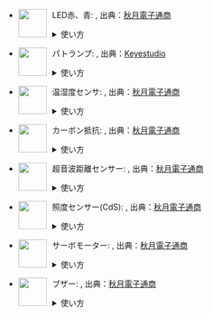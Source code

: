 - LED赤、青: <img src="https://akizukidenshi.com/img/goods/L/112519.jpg" style="float: left; margin-right: 10px;" width="50">, 出典：[秋月電子通商](https://akizukidenshi.com/)
    <details><summary>使い方</summary>
    ここに使い方
    </details>
- パトランプ: <img src="https://ueeshop.ly200-cdn.com/u_file/UPAH/UPAH808/2108/products/14/69524b4790.jpg" style="float: left; margin-right: 10px;" width="50">, 出典：[Keyestudio](https://www.keyestudio.com/products/keyestudio-traffic-light-module-black-and-eco-friendly-for-arduino)
    <details><summary>使い方</summary>
    
    </details>

- 温湿度センサ: <img src="https://akizukidenshi.com/img/goods/L/116732.jpg" style="float: left; margin-right: 10px;" width="50">, 出典：[秋月電子通商](https://akizukidenshi.com/)
    <details><summary>使い方</summary>
    
    </details>
- カーボン抵抗: <img src="https://akizukidenshi.com/img/goods/L/107812.jpg" style="float: left; margin-right: 10px;" width="50">, 出典：[秋月電子通商](https://akizukidenshi.com/)
    <details><summary>使い方</summary>
    
    </details>
- 超音波距離センサー: <img src="https://akizukidenshi.com/img/goods/L/111009.jpg" style="float: left; margin-right: 10px;" width="50">, 出典：[秋月電子通商](https://akizukidenshi.com/)
    <details><summary>使い方</summary>
    
    </details>
- 照度センサー(CdS): <img src="https://akizukidenshi.com/img/goods/L/100110.jpg" style="float: left; margin-right: 10px;" width="50">, 出典：[秋月電子通商](https://akizukidenshi.com/)
    <details><summary>使い方</summary>
    
    </details>
- サーボモーター: <img src="https://akizukidenshi.com/img/goods/L/108761.jpg" style="float: left; margin-right: 10px;" width="50">, 出典：[秋月電子通商](https://akizukidenshi.com/)
    <details><summary>使い方</summary>
    
    </details>
- ブザー: <img src="https://akizukidenshi.com/img/goods/L/104118.jpg" style="float: left; margin-right: 10px;" width="50">, 出典：[秋月電子通商](https://akizukidenshi.com/)
    <details><summary>使い方</summary>
    
    </details>